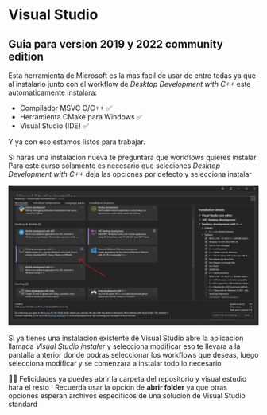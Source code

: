 # Visual Studio

## Guia para version 2019 y 2022 community edition

Esta herramienta de Microsoft es la mas facil de usar de entre todas ya que al instalarlo junto con
el workflow de *Desktop Development with C++* este automaticamente instalara:
- Compilador MSVC C/C++ :white_check_mark:
- Herramienta CMake para Windows :white_check_mark:
- Visual Studio (IDE) :white_check_mark:

Y ya con eso estamos listos para trabajar. 

Si haras una instalacion nueva te preguntara que workflows quieres instalar
Para este curso solamente es necesario que seleciones *Desktop Development with C++* deja las opciones por
defecto y selecciona instalar

![VS workflows](./img/vs.png)

Si ya tienes una instalacion existente de Visual Studio abre la aplicacion llamada
*Visual Studio instaler* y selecciona modificar eso te llevara a la pantalla anterior donde podras
seleccionar los workflows que deseas, luego selecciona modificar y se comenzara a instalar todo lo necesario


🥳🥳 Felicidades ya puedes abrir la carpeta del repositorio y visual estudio hara el resto
! Recuerda usar la opcion de __abrir folder__ ya que otras opciones esperan archivos especificos
de una solucion de Visual Studio standard